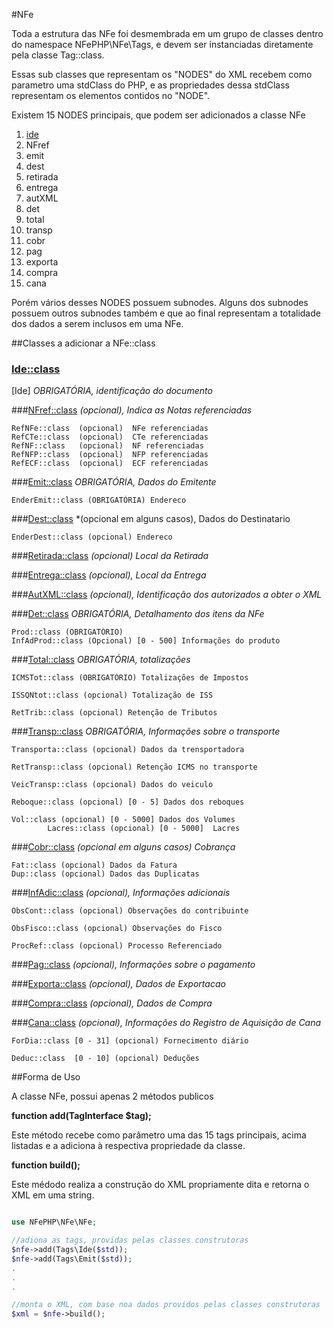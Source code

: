 #NFe

Toda a estrutura das NFe foi desmembrada em um grupo de classes dentro do namespace NFePHP\NFe\Tags, e devem ser instanciadas diretamente pela classe Tag::class.

Essas sub classes que representam os "NODES" do XML recebem como parametro uma stdClass do PHP, e as propriedades dessa stdClass representam os elementos contidos no "NODE".

Existem 15 NODES principais, que podem ser adicionados a classe NFe 

1. [ide](#ide)
2. NFref
3. emit
4. dest
5. retirada
6. entrega
7. autXML
8. det
9. total
10. transp
11. cobr
12. pag
13. exporta
14. compra
15. cana

Porém vários desses NODES possuem subnodes.
Alguns dos subnodes possuem outros subnodes também e que ao final representam a totalidade dos dados a serem inclusos em uma NFe.


##Classes a adicionar a NFe::class


### [Ide::class](Ide.md)
[Ide] *OBRIGATÓRIA, identificação do documento*  


###[NFref::class](NFref.md) 
*(opcional), Indica as Notas referenciadas*

    RefNFe::class  (opcional)  NFe referenciadas
    RefCTe::class  (opcional)  CTe referenciadas
    RefNF::class   (opcional)  NF referenciadas
    RefNFP::class  (opcional)  NFP referenciadas
    RefECF::class  (opcional)  ECF referenciadas

###[Emit::class](Emit.md)
*OBRIGATÓRIA, Dados do Emitente*

    EnderEmit::class (OBRIGATÓRIA) Endereco

###[Dest::class](Dest.md)
*(opcional em alguns casos), Dados do  Destinatario

    EnderDest::class (opcional) Endereco

###[Retirada::class](Retirada.md)
*(opcional)  Local da Retirada*

###[Entrega::class](Entrega.md)
*(opcional), Local da Entrega*

###[AutXML::class](AutXML.md)
*(opcional), Identificação dos autorizados a obter o XML*

###[Det::class](Det.md)
*OBRIGATÓRIA, Detalhamento dos itens da NFe*

	Prod::class (OBRIGATÓRIO) 
	InfAdProd::class (Opcional) [0 - 500] Informações do produto

###[Total::class](Total.md)
*OBRIGATÓRIA, totalizações*

	ICMSTot::class (OBRIGATÓRIO) Totalizações de Impostos
	
	ISSQNtot::class (opcional) Totalização de ISS
	
	RetTrib::class (opcional) Retenção de Tributos

###[Transp::class](Transp.md)
*OBRIGATÓRIA, Informações sobre o transporte*

    Transporta::class (opcional) Dados da trensportadora
    
    RetTransp::class (opcional) Retenção ICMS no transporte
    
    VeicTransp::class (opcional) Dados do veiculo
    
    Reboque::class (opcional) [0 - 5] Dados dos reboques
    
    Vol::class (opcional) [0 - 5000] Dados dos Volumes
    		Lacres::class (opcional) [0 - 5000]  Lacres 

###[Cobr::class](Cobr.md)
*(opcional em alguns casos)  Cobrança*

    Fat::class (opcional) Dados da Fatura
    Dup::class (opcional) Dados das Duplicatas

###[InfAdic::class](InfAdic.md)
*(opcional), Informações adicionais*

	ObsCont::class (opcional) Observações do contribuinte
	
	ObsFisco::class (opcional) Observações do Fisco
	
	ProcRef::class (opcional) Processo Referenciado

###[Pag::class](Pag.md)
*(opcional), Informações sobre o pagamento*

###[Exporta::class](Exporta.md)
*(opcional), Dados de Exportacao*

###[Compra::class](Compra.md)
*(opcional), Dados de Compra*

###[Cana::class](Cana.md)
*(opcional), Informações do Registro de Aquisição de Cana*

    ForDia::class [0 - 31] (opcional) Fornecimento diário
    
    Deduc::class  [0 - 10] (opcional) Deduções

##Forma de Uso

A classe NFe, possui apenas 2 métodos publicos

**function add(TagInterface $tag);**

Este método recebe como parâmetro uma das 15 tags principais, acima listadas e a adiciona à respectiva propriedade da classe.
 
**function build();**

Este médodo realiza a construção do XML propriamente dita e retorna o XML em uma string.


```php

use NFePHP\NFe\NFe;

//adiona as tags, providas pelas classes construtoras
$nfe->add(Tags\Ide($std));
$nfe->add(Tags\Emit($std));
.
.
.

//monta o XML, com base noa dados providos pelas classes construtoras
$xml = $nfe->build();


```

   